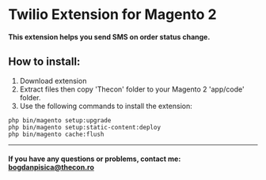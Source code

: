 # Twilio Extension for Magento 2

#### This extension helps you send SMS on order status change.

## How to install:
1. Download extension
2. Extract files then copy 'Thecon' folder to your Magento 2 'app/code' folder.
3. Use the following commands to install the extension:

```
php bin/magento setup:upgrade
php bin/magento setup:static-content:deploy
php bin/magento cache:flush
```
___________________________________________________________________________________________________
#### If you have any questions or problems, contact me: <a href="mailto:bogdanpisica@thecon.ro">bogdanpisica@thecon.ro</a>
